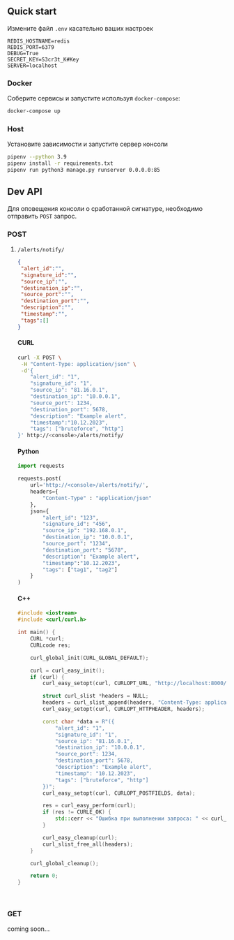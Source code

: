 

## Quick start

Измените файл `.env` касательно ваших настроек

```
REDIS_HOSTNAME=redis
REDIS_PORT=6379
DEBUG=True
SECRET_KEY=S3cr3t_K#Key
SERVER=localhost
```

### Docker

Соберите сервисы и запустите используя `docker-compose`:

```bash
docker-compose up
```

### Host

 Установите зависимости и запустите сервер консоли

```bash
pipenv --python 3.9
pipenv install -r requirements.txt
pipenv run python3 manage.py runserver 0.0.0.0:85
```



## Dev API

Для оповещения консоли о сработанной сигнатуре, необходимо отправить `POST` запрос.

### POST

1. `/alerts/notify/`

   ```json
   {
   	"alert_id":"",
   	"signature_id":"",
   	"source_ip":"",
   	"destination_ip":"",
   	"source_port":"",
   	"destination_port":"",
   	"description":"",
   	"timestamp":"",
   	"tags":[]
   }
   ```

   #### CURL

   ```bash
   curl -X POST \
   	-H "Content-Type: application/json" \
   	-d'{
       "alert_id": "1",
       "signature_id": "1",
       "source_ip": "81.16.0.1",
       "destination_ip": "10.0.0.1",
       "source_port": 1234,
       "destination_port": 5678,
       "description": "Example alert",
       "timestamp":"10.12.2023",
       "tags": ["bruteforce", "http"]
   }' http://<console>/alerts/notify/
   ```

   #### Python

   ```python
   import requests
   
   requests.post(
       url='http://<console>/alerts/notify/',
       headers={
           "Content-Type" : "application/json"
       },
       json={
           "alert_id": "123",
           "signature_id": "456",
           "source_ip": "192.168.0.1",
           "destination_ip": "10.0.0.1",
           "source_port": "1234",
           "destination_port": "5678",
           "description": "Example alert",
           "timestamp":"10.12.2023",
           "tags": ["tag1", "tag2"]
       }
   )
   ```
   #### C++
   
   ```c++
   #include <iostream>
   #include <curl/curl.h>
   
   int main() {
       CURL *curl;
       CURLcode res;
   
       curl_global_init(CURL_GLOBAL_DEFAULT);
   
       curl = curl_easy_init();
       if (curl) {
           curl_easy_setopt(curl, CURLOPT_URL, "http://localhost:8000/alerts/notify");
   
           struct curl_slist *headers = NULL;
           headers = curl_slist_append(headers, "Content-Type: application/json");
           curl_easy_setopt(curl, CURLOPT_HTTPHEADER, headers);
   
           const char *data = R"({
               "alert_id": "1",
               "signature_id": "1",
               "source_ip": "81.16.0.1",
               "destination_ip": "10.0.0.1",
               "source_port": 1234,
               "destination_port": 5678,
               "description": "Example alert",
               "timestamp": "10.12.2023",
               "tags": ["bruteforce", "http"]
           })";
           curl_easy_setopt(curl, CURLOPT_POSTFIELDS, data);
   
           res = curl_easy_perform(curl);
           if (res != CURLE_OK) {
               std::cerr << "Ошибка при выполнении запроса: " << curl_easy_strerror(res) << std::endl;
           }
   
           curl_easy_cleanup(curl);
           curl_slist_free_all(headers);
       }
   
       curl_global_cleanup();
   
       return 0;
   }
   ```
   

​	

### GET

coming soon...

